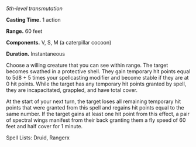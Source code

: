 *5th-level transmutation*

**Casting Time.** 1 action

**Range.** 60 feet

**Components.** V, S, M (a caterpillar cocoon)

**Duration.** Instantaneous

Choose a willing creature that you can see within range. The target becomes swathed in a protective shell. They gain temporary hit points equal to 5d8 + 5 times your spellcasting modifier and become stable if they are at 0 hit points. While the target has any temporary hit points granted by spell, they are incapacitated, grappled, and have total cover.

At the start of your next turn, the target loses all remaining temporary hit points that were granted from this spell and regains hit points equal to the same number. If the target gains at least one hit point from this effect, a pair of spectral wings manifest from their back granting them a fly speed of 60 feet and half cover for 1 minute.

Spell Lists: Druid, Rangerx
